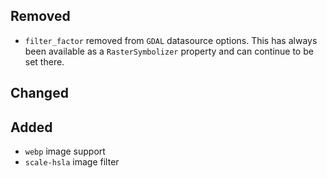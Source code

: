 ## Removed

 - `filter_factor` removed from `GDAL` datasource options. This has always been available as a `RasterSymbolizer` property and can continue to be set there.

## Changed

## Added
 - `webp` image support
 - `scale-hsla` image filter